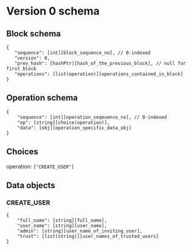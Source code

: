 # Version 0 schema
## Block schema
```
{
   "sequence": [int][block_sequence_no], // 0-indexed
   "version": 0,
   "prev_hash": [hashPtr][hash_of_the_previous_block], // null for first block
   "operations": [list(operation)][operations_contained_in_block]
}
```

## Operation schema
```
{
    "sequence": [int][operation_seqeuence_no], // 0-indexed
    "op": [string][choice(operation)],
    "data": [obj][operation_specific_data_obj]
}
```

## Choices
operation: `["CREATE_USER"]`

## Data objects
### CREATE_USER
```
{
    "full_name": [string][full_name],
    "user_name": [string][user_name],
    "admin": [string][user_name_of_inviting_user],
    "trust": [list(string)][user_names_of_trusted_users]
}
```

